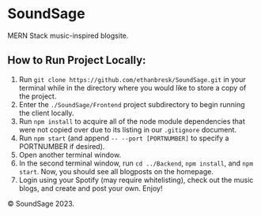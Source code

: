 # SoundSage
MERN Stack music-inspired blogsite.

## How to Run Project Locally:
1. Run `git clone https://github.com/ethanbresk/SoundSage.git` in your terminal while in the directory where you would like to store a copy of the project.
2. Enter the `./SoundSage/Frontend` project subdirectory to begin running the client locally.
3. Run `npm install` to acquire all of the node module dependencies that were not copied over due to its listing in our `.gitignore` document.
4. Run `npm start` (and append `-- --port [PORTNUMBER]` to specify a PORTNUMBER if desired).
5. Open another terminal window.
6. In the second terminal window, run `cd ../Backend`, `npm install`, and `npm start`. Now, you should see all blogposts on the homepage.
7. Login using your Spotify (may require whitelisting), check out the music blogs, and create and post your own. Enjoy!

&copy; SoundSage 2023.